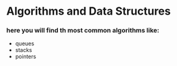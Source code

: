 # Algorithms and Data Structures 

### here you will find th most common algorithms like:
  * queues
  * stacks
  * pointers
  
